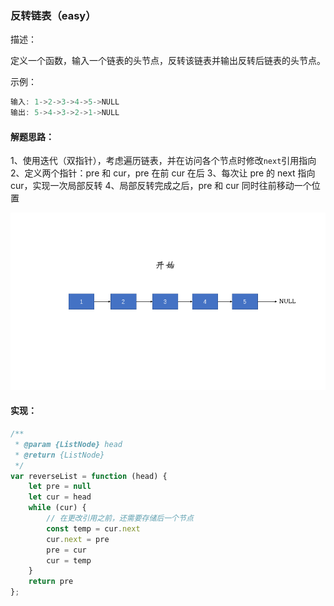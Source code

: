 ### 反转链表（easy）

描述：

定义一个函数，输入一个链表的头节点，反转该链表并输出反转后链表的头节点。

示例：

```js
输入: 1->2->3->4->5->NULL
输出: 5->4->3->2->1->NULL
```
#### 解题思路：

1、使用迭代（双指针），考虑遍历链表，并在访问各个节点时修改` next `引用指向
2、定义两个指针：pre 和 cur，pre 在前 cur 在后
3、每次让 pre 的 next 指向 cur，实现一次局部反转
4、局部反转完成之后，pre 和 cur 同时往前移动一个位置

![反转链表](https://raw.githubusercontent.com/DBAAZzz/data-structure/main/static/reveserLinkList.gif)


#### 实现：

```js
/**
 * @param {ListNode} head
 * @return {ListNode}
 */
var reverseList = function (head) {
    let pre = null
    let cur = head
    while (cur) {
        // 在更改引用之前，还需要存储后一个节点
        const temp = cur.next
        cur.next = pre
        pre = cur
        cur = temp
    }
    return pre
};
```